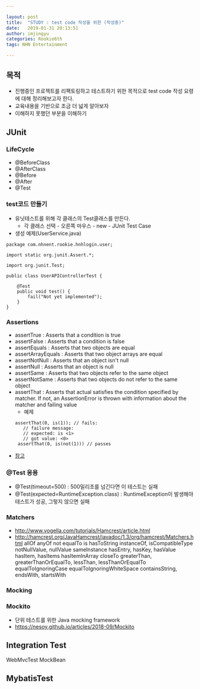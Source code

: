 ```yaml
---

layout: post
title:  "STUDY : test code 작성을 위한 (작성중)"
date:   2019-01-31 20:13:51
author: imjingyu
categories: Rookie6th
tags: NHN Entertainment

---
```


## 목적
* 진행중인 프로젝트를 리팩토링하고 테스트하기 위한 목적으로 test code 작성 요령에 대해 정리해보고자 한다.
* 교육내용을 기반으로 조금 더 넓게 알아보자
* 이해하지 못했던 부분을 이해하기

## JUnit
### LifeCycle
* @BeforeClass
* @AfterClass
* @Before
* @After
* @Test

### test코드 만들기
* 유닛테스트를 위해 각 클래스의 Test클래스를 만든다.
    * 각 클래스 선택 - 오른쪽 마우스 - new - JUnit Test Case
* 생성 예제(UserService.java)
```
package com.nhnent.rookie.hnhlogin.user;

import static org.junit.Assert.*;

import org.junit.Test;

public class UserAPIControllerTest {

    @Test
    public void test() {
        fail("Not yet implemented");
    }
}
```

### Assertions
* assertTrue : Asserts that a condition is true
* assertFalse : Asserts that a condition is false
* assertEquals : Asserts that two objects are equal
* assertArrayEquals : Asserts that two object arrays are equal
* assertNotNull : Asserts that an object isn't null
* assertNull : Asserts that an object is null
* assertSame : Asserts that two objects refer to the same object
* assertNotSame : Asserts that two objects do not refer to the same object
* assertThat : Asserts that actual satisfies the condition specified by matcher. If not, an AssertionError is thrown with information about the matcher and failing value
  * 예제
  ```
  assertThat(0, is(1)); // fails:
     // failure message:
     // expected: is <1> 
     // got value: <0>
   assertThat(0, is(not(1))) // passes
  ```
* [참고](http://junit.sourceforge.net/javadoc/org/junit/Assert.html)

### @Test 응용
* @Test(timeout=500) : 500밀리초를 넘긴다면 이 테스트는 실패
* @Test(expected=RuntimeException.class) : RuntimeException이 발생해야 테스트가 성공, 그렇지 않으면 실패


### Matchers
* http://www.vogella.com/tutorials/Hamcrest/article.html
* http://hamcrest.org/JavaHamcrest/javadoc/1.3/org/hamcrest/Matchers.html
allOf
anyOf
not
equalTo
is
hasToString
instanceOf, isCompatibleType
notNullValue, nullValue
sameInstance
hasEntry, hasKey, hasValue
hasItem, hasItems
hasItemInArray
closeTo
greaterThan, greaterThanOrEqualTo, lessThan, lessThanOrEqualTo
equalToIgnoringCase
equalToIgnoringWhiteSpace
containsString, endsWith, startsWith

### Mocking


### Mockito
* 단위 테스트를 위한 Java mocking framework
* https://nesoy.github.io/articles/2018-09/Mockito

## Integration Test
WebMvcTest
MockBean


## MybatisTest
